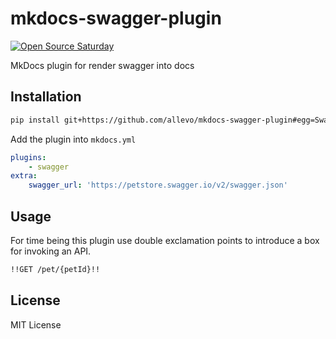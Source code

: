# mkdocs-swagger-plugin
[![Open Source Saturday](https://img.shields.io/badge/%E2%9D%A4%EF%B8%8F-open%20source%20saturday-F64060.svg)](https://www.meetup.com/it-IT/Open-Source-Saturday-Milano/)

MkDocs plugin for render swagger into docs

## Installation

```bash
pip install git+https://github.com/allevo/mkdocs-swagger-plugin#egg=SwaggerPlugin
```

Add the plugin into `mkdocs.yml`

```yaml
plugins:
    - swagger
extra:
    swagger_url: 'https://petstore.swagger.io/v2/swagger.json'
```

## Usage

For time being this plugin use double exclamation points to introduce a box for invoking an API.

```markdown
!!GET /pet/{petId}!!
```

## License

MIT License
